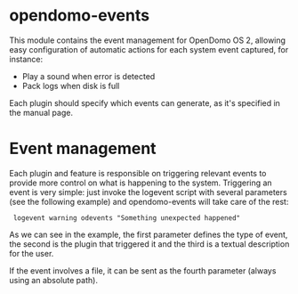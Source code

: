 opendomo-events
===============

This module contains the event management for OpenDomo OS 2, allowing easy configuration of automatic actions for each system event captured, for instance:

 - Play a sound when error is detected
 - Pack logs when disk is full
  
Each plugin should specify which events can generate, as it's specified in the manual page.

Event management
================

Each plugin and feature is responsible on triggering relevant events to provide more control on what is happening to the system. Triggering an event is very simple: just invoke the logevent script with several parameters (see the following example) and opendomo-events will take care of the rest:

     logevent warning odevents "Something unexpected happened"

As we can see in the example, the first parameter defines the type of event, the second is the plugin that triggered it and the third is a textual description for the user.

If the event involves a file, it can be sent as the fourth parameter (always using an absolute path).
